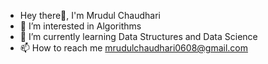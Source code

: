 - Hey there👋, I'm Mrudul Chaudhari
- 👀 I’m interested in Algorithms
- 🌱 I’m currently learning Data Structures and Data Science
- 📫 How to reach me mrudulchaudhari0608@gmail.com


<!---
mrudulchaudhari/mrudulchaudhari is a ✨ special ✨ repository because its `README.md` (this file) appears on your GitHub profile.
You can click the Preview link to take a look at your changes.
--->
